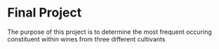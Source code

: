# Final Project
The purpose of this project is to determine the most frequent occuring constituent within wines from three different cultivants
